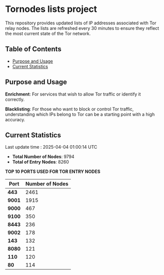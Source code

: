 # Tornodes lists project

This repository provides updated lists of IP addresses associated with Tor relay nodes. The lists are refreshed every 30 minutes to ensure they reflect the most current state of the Tor network.

## Table of Contents

- [Purpose and Usage](#purpose-and-usage)
- [Current Statistics](#current-statistics)


## Purpose and Usage

**Enrichment**: For services that wish to allow Tor traffic or identify it correctly.

**Blacklisting**: For those who want to block or control Tor traffic, understanding which IPs belong to Tor can be a starting point with a high accuracy.

## Current Statistics

Last update time : 2025-04-04 01:00:14 UTC

- **Total Number of Nodes**: 9794
- **Total of Entry Nodes**: 8260

**TOP 10 PORTS USED FOR TOR ENTRY NODES**

| **Port** | **Number of Nodes** |
|------|-----------------|
| **443**   | 2461  |
| **9001**   | 1915  |
| **9000**   | 467  |
| **9100**   | 350  |
| **8443**   | 236  |
| **9002**   | 178  |
| **143**   | 132  |
| **8080**   | 121  |
| **110**   | 120  |
| **80**   | 114  |

